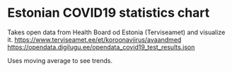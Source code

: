 # Estonian COVID19 statistics chart

Takes open data from Health Board od Estonia (Terviseamet) and visualize it.
https://www.terviseamet.ee/et/koroonaviirus/avaandmed
https://opendata.digilugu.ee/opendata_covid19_test_results.json

Uses moving average to see trends.
